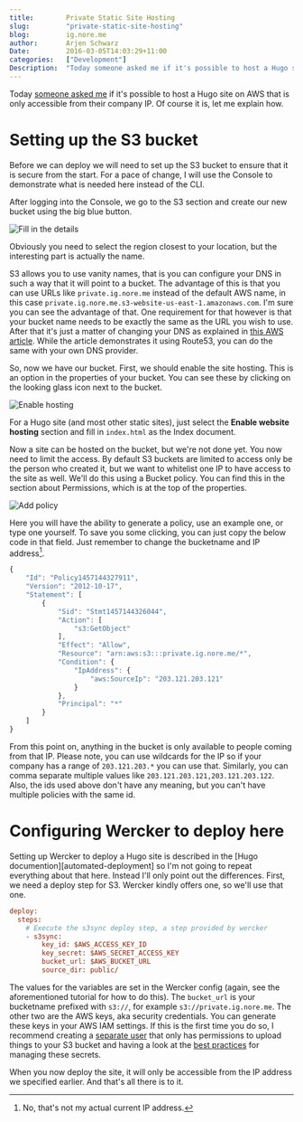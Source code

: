 ```yaml
---
title:        Private Static Site Hosting
slug:         "private-static-site-hosting"
blog:         ig.nore.me  
author:       Arjen Schwarz  
Date:         2016-03-05T14:03:29+11:00
categories:   ["Development"]
Description:  "Today someone asked me if it's possible to host a Hugo site on AWS that is only accessible from their company IP. Of course it is, let me explain how."
---
```


Today [someone asked me][question] if it's possible to host a Hugo site on AWS that is only accessible from their company IP. Of course it is, let me explain how.


# Setting up the S3 bucket

Before we can deploy we will need to set up the S3 bucket to ensure that it is secure from the start. For a pace of change, I will use the Console to demonstrate what is needed here instead of the CLI.

After logging into the Console, we go to the S3 section and create our new bucket using the big blue button.

![Fill in the details][createbucket]

Obviously you need to select the region closest to your location, but the interesting part is actually the name.

S3 allows you to use vanity names, that is you can configure your DNS in such a way that it will point to a bucket. The advantage of this is that you can use URLs like `private.ig.nore.me` instead of the default AWS name, in this case `private.ig.nore.me.s3-website-us-east-1.amazonaws.com`. I'm sure you can see the advantage of that. One requirement for that however is that your bucket name needs to be exactly the same as the URL you wish to use. After that it's just a matter of changing your DNS as explained in [this AWS article][aws-custom-domain]. While the article demonstrates it using Route53, you can do the same with your own DNS provider.

So, now we have our bucket. First, we should enable the site hosting. This is an option in the properties of your bucket. You can see these by clicking on the looking glass icon next to the bucket. 

![Enable hosting][enablehosting]

For a Hugo site (and most other static sites), just select the **Enable website hosting** section and fill in `index.html` as the Index document.

Now a site can be hosted on the bucket, but we're not done yet. You now need to limit the access. By default S3 buckets are limited to access only be the person who created it, but we want to whitelist one IP to have access to the site as well. We'll do this using a Bucket policy. You can find this in the section about Permissions, which is at the top of the properties.

![Add policy][addpolicy]

Here you will have the ability to generate a policy, use an example one, or type one yourself. To save you some clicking, you can just copy the below code in that field. Just remember to change the bucketname and IP address[^ip].

```javascript
{
    "Id": "Policy1457144327911",
    "Version": "2012-10-17",
    "Statement": [
        {
            "Sid": "Stmt1457144326044",
            "Action": [
                "s3:GetObject"
            ],
            "Effect": "Allow",
            "Resource": "arn:aws:s3:::private.ig.nore.me/*",
            "Condition": {
                "IpAddress": {
                    "aws:SourceIp": "203.121.203.121"
                }
            },
            "Principal": "*"
        }
    ]
}
```

From this point on, anything in the bucket is only available to people coming from that IP. Please note, you can use wildcards for the IP so if your company has a range of `203.121.203.*` you can use that. Similarly, you can comma separate multiple values like `203.121.203.121,203.121.203.122`. Also, the ids used above don't have any meaning, but you can't have multiple policies with the same id.

# Configuring Wercker to deploy here

Setting up Wercker to deploy a Hugo site is described in the [Hugo documention][automated-deployment] so I'm not going to repeat everything about that here. Instead I'll only point out the differences. First, we need a deploy step for S3. Wercker kindly offers one, so we'll use that one.

```ini
deploy:
  steps:
    # Execute the s3sync deploy step, a step provided by wercker
    - s3sync:
        key_id: $AWS_ACCESS_KEY_ID
        key_secret: $AWS_SECRET_ACCESS_KEY
        bucket_url: $AWS_BUCKET_URL
        source_dir: public/
```

The values for the variables are set in the Wercker config (again, see the aforementioned tutorial for how to do this). The `bucket_url` is your bucketname prefixed with `s3://`, for example `s3://private.ig.nore.me`. The other two are the AWS keys, aka security credentials. You can generate these keys in your AWS IAM settings. If this is the first time you do so, I recommend creating a [separate user][separateuser] that only has permissions to upload things to your S3 bucket and having a look at the [best practices][iambestpractices] for managing these secrets.

When you now deploy the site, it will only be accessible from the IP address we specified earlier. And that's all there is to it.

[question]: https://discuss.gohugo.io/t/howto-deploying-hugo-on-s3-and-cloudfront/2800/6

[createbucket]: /img/posts/2016-03-05-create-bucket.png

[enablehosting]: /img/posts/2016-03-05-enable-hosting.png

[addpolicy]: /img/posts/2016-03-05-add-policy.png

[aws-custom-domain]: http://docs.aws.amazon.com/AmazonS3/latest/dev/website-hosting-custom-domain-walkthrough.html

[^ip]: No, that's not my actual current IP address.

[iambestpractices]: http://docs.aws.amazon.com/general/latest/gr/aws-access-keys-best-practices.html

[separateuser]: http://docs.aws.amazon.com/IAM/latest/UserGuide/id_users_create.html
